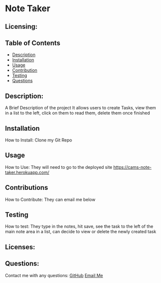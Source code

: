 # Note Taker
  ## Licensing:
   
  ## Table of Contents
  - [Description](#description)
  - [Installation](#installation)
  - [Usage](#usage)
  - [Contribution](#contribution)
  - [Testing](#testing)
  - [Questions](#questions)

  ## Description:
  A Brief Description of the project
  It allows users to create Tasks, view them in a list to the left, click on them to read them, delete them once finished

  ## Installation
  How to Install:
  Clone my Git Repo

  ## Usage
  How to Use:
  They will need to go to the deployed site https://cams-note-taker.herokuapp.com/

  ## Contributions
  How to Contribute:
  They can email me below

  ## Testing 
  How to test:
  They type in the notes, hit save, see the task to the left of the main note area in a list, can decide to view or delete the newly created task

  ## Licenses:
   

  ## Questions:
  Contact me with any questions:
  [GitHub](https://github.com/undefined)
  [Email Me](https://mailto:nelsonnoremac@gmail.com)
  
